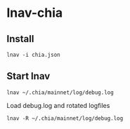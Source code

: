 # lnav-chia


## Install
```
lnav -i chia.json
```

## Start lnav
```
lnav ~/.chia/mainnet/log/debug.log
```

Load debug.log and rotated logfiles
```
lnav -R ~/.chia/mainnet/log/debug.log
```

